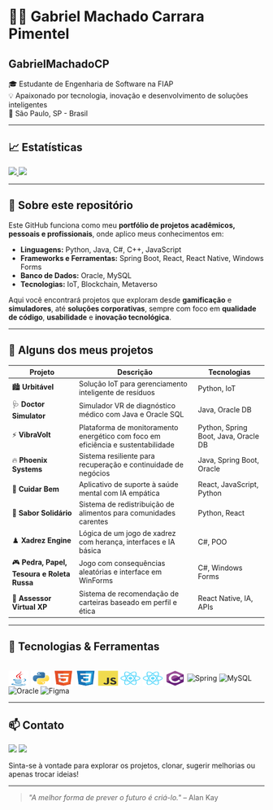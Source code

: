 # 👨‍💻 Gabriel Machado Carrara Pimentel
## GabrielMachadoCP

🎓 Estudante de Engenharia de Software na FIAP  
💡 Apaixonado por tecnologia, inovação e desenvolvimento de soluções inteligentes  
📍 São Paulo, SP - Brasil

---

## 📈 Estatísticas

<a href="https://github.com/gabrielmachadocp">
  <img height="180em" src="https://github-readme-stats.vercel.app/api?username=gabrielmachadocp&show_icons=true&theme=dracula"/>
  <img height="180em" src="https://github-readme-stats.vercel.app/api/top-langs/?username=gabrielmachadocp&layout=donut&langs_count=6&theme=dracula&hide=Jupyter%20Notebook"/>
</a>

---

## 📂 Sobre este repositório

Este GitHub funciona como meu **portfólio de projetos acadêmicos, pessoais e profissionais**, onde aplico meus conhecimentos em:

- **Linguagens:** Python, Java, C#, C++, JavaScript  
- **Frameworks e Ferramentas:** Spring Boot, React, React Native, Windows Forms  
- **Banco de Dados:** Oracle, MySQL  
- **Tecnologias:** IoT, Blockchain, Metaverso

Aqui você encontrará projetos que exploram desde **gamificação** e **simuladores**, até **soluções corporativas**, sempre com foco em **qualidade de código**, **usabilidade** e **inovação tecnológica**.

---

## 🚀 Alguns dos meus projetos

| Projeto | Descrição | Tecnologias |
|--------|-----------|-------------|
| 🏙️ **Urbitável** | Solução IoT para gerenciamento inteligente de resíduos | Python, IoT |
| 🩺 **Doctor Simulator** | Simulador VR de diagnóstico médico com Java e Oracle SQL | Java, Oracle DB |
| ⚡ **VibraVolt** | Plataforma de monitoramento energético com foco em eficiência e sustentabilidade | Python, Spring Boot, Java, Oracle DB |
| 🔥 **Phoenix Systems** | Sistema resiliente para recuperação e continuidade de negócios | Java, Spring Boot, Oracle |
| 🧠 **Cuidar Bem** | Aplicativo de suporte à saúde mental com IA empática | React, JavaScript, Python |
| 🍲 **Sabor Solidário** | Sistema de redistribuição de alimentos para comunidades carentes | Python, React |
| ♟️ **Xadrez Engine** | Lógica de um jogo de xadrez com herança, interfaces e IA básica | C#, POO |
| 🎮 **Pedra, Papel, Tesoura e Roleta Russa** | Jogo com consequências aleatórias e interface em WinForms | C#, Windows Forms |
| 💼 **Assessor Virtual XP** | Sistema de recomendação de carteiras baseado em perfil e ética | React Native, IA, APIs |

---

## 🧰 Tecnologias & Ferramentas

<div style="display: inline_block"><br>
  <img align="center" alt="Java" height="30" width="40" src="https://raw.githubusercontent.com/devicons/devicon/master/icons/java/java-original.svg">
  <img align="center" alt="Python" height="30" width="40" src="https://raw.githubusercontent.com/devicons/devicon/master/icons/python/python-original.svg">
  <img align="center" alt="HTML" height="30" width="40" src="https://raw.githubusercontent.com/devicons/devicon/master/icons/html5/html5-original.svg">
  <img align="center" alt="CSS" height="30" width="40" src="https://raw.githubusercontent.com/devicons/devicon/master/icons/css3/css3-original.svg">
  <img align="center" alt="JS" height="30" width="40" src="https://raw.githubusercontent.com/devicons/devicon/master/icons/javascript/javascript-original.svg">
  <img align="center" alt="React" height="30" width="40" src="https://raw.githubusercontent.com/devicons/devicon/master/icons/react/react-original.svg">
  <img align="center" alt="ReactNative" height="30" width="40" src="https://raw.githubusercontent.com/devicons/devicon/master/icons/react/react-original.svg">
  <img align="center" alt="Csharp" height="30" width="40" src="https://raw.githubusercontent.com/devicons/devicon/master/icons/csharp/csharp-original.svg">
  <img align="center" alt="Spring" height="30" width="40" src="https://cdn.jsdelivr.net/gh/devicons/devicon/icons/spring/spring-original.svg">
  <img align="center" alt="MySQL" height="30" width="40" src="https://cdn.jsdelivr.net/gh/devicons/devicon/icons/mysql/mysql-original.svg">
  <img align="center" alt="Oracle" height="30" width="40" src="https://cdn.jsdelivr.net/gh/devicons/devicon/icons/oracle/oracle-original.svg">
  <img align="center" alt="Figma" height="30" width="40" src="https://cdn.jsdelivr.net/gh/devicons/devicon/icons/figma/figma-original.svg">
</div>

---

## 📫 Contato

  <a href = "mailto:gabrielmacapi8@gmail.com"><img src="https://img.shields.io/badge/-Gmail-%23333?style=for-the-badge&logo=gmail&logoColor=white" target="_blank"></a>
  <a href="https://www.linkedin.com/in/gabriel-machado-carrara-pimentel-590753239/" target="_blank"><img src="https://img.shields.io/badge/-LinkedIn-%230077B5?style=for-the-badge&logo=linkedin&logoColor=white" target="_blank"></a> 

Sinta-se à vontade para explorar os projetos, clonar, sugerir melhorias ou apenas trocar ideias!

---

> _"A melhor forma de prever o futuro é criá-lo."_ – Alan Kay
